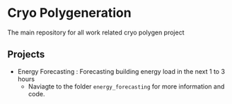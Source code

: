 # Cryo Polygeneration

The main repository for all work related cryo polygen project

## Projects
- Energy Forecasting : Forecasting building energy load in the next 1 to 3 hours
  - Naviagte to the folder `energy_forecasting` for more information and code.
